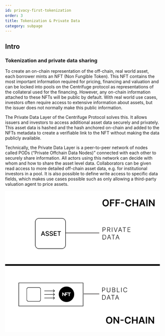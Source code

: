 ```yaml
---
id: privacy-first-tokenization
order: 3
title: Tokenization & Private Data
category: subpage
---
```


## Intro

### Tokenization and private data sharing
To create an on-chain representation of the off-chain, real world asset, each borrower mints an NFT (Non Fungible Token). This NFT contains the most important information required for pricing, financing and valuation and can be locked into pools on the Centrifuge protocol as representations of the collateral used for the financing. However, any on-chain information attached to these NFTs will be public by default. With real world use cases, investors often require access to extensive information about assets, but the issuer does not normally make this public information.

The Private Data Layer of the Centrifuge Protocol solves this. It allows issuers and investors to access additional asset data securely and privately. This asset data is hashed and the hash anchored on-chain and added to the NFTs metadata to create a verifiable link to the NFT without making the data publicly available. 

Technically, the Private Data Layer is a peer-to-peer network of nodes called PODs (“Private Offchain Data Nodes)” connected with each other to securely share information. All actors using this network can decide with whom and how to share the asset level data. Collaborators can be given read access to more detailed off-chain asset data, e.g. for institutional investors in a pool. It is also possible to define write access to specific data fields, which makes use cases possible such as only allowing a third-party valuation agent to price assets.

![](./images/tokenization.png#width=30%;)